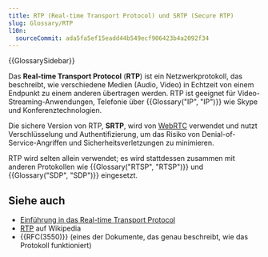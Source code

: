 ```yaml
---
title: RTP (Real-time Transport Protocol) und SRTP (Secure RTP)
slug: Glossary/RTP
l10n:
  sourceCommit: ada5fa5ef15eadd44b549ecf906423b4a2092f34
---
```


{{GlossarySidebar}}

Das **Real-time Transport Protocol** (**RTP**) ist ein Netzwerkprotokoll, das beschreibt, wie verschiedene Medien (Audio, Video) in Echtzeit von einem Endpunkt zu einem anderen übertragen werden. RTP ist geeignet für Video-Streaming-Anwendungen, Telefonie über {{Glossary("IP", "IP")}} wie Skype und Konferenztechnologien.

Die sichere Version von RTP, **SRTP**, wird von [WebRTC](/de/docs/Web/API/WebRTC_API) verwendet und nutzt Verschlüsselung und Authentifizierung, um das Risiko von Denial-of-Service-Angriffen und Sicherheitsverletzungen zu minimieren.

RTP wird selten allein verwendet; es wird stattdessen zusammen mit anderen Protokollen wie {{Glossary("RTSP", "RTSP")}} und {{Glossary("SDP", "SDP")}} eingesetzt.

## Siehe auch

- [Einführung in das Real-time Transport Protocol](/de/docs/Web/API/WebRTC_API/Intro_to_RTP)
- [RTP](https://en.wikipedia.org/wiki/Real-time_Transport_Protocol) auf Wikipedia
- {{RFC(3550)}} (eines der Dokumente, das genau beschreibt, wie das Protokoll funktioniert)
